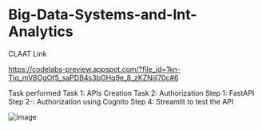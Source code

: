 # Big-Data-Systems-and-Int-Analytics

CLAAT Link

https://codelabs-preview.appspot.com/?file_id=1kn-Tiq_mV8OgOf5_saPDB4s3bOHq9e_8_zKZNijl70c#6


Task performed
Task 1: APIs Creation
Task 2: Authorization
Step 1: FastAPI
Step 2-: Authorization using Cognito
Step 4: Streamlit to test the API




![image](https://user-images.githubusercontent.com/59777007/130330580-e56ef227-8c63-424c-83f9-c6b21d3d9c72.png)


